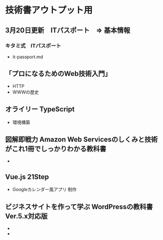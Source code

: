 # 技術書アウトプット用

## 3月20日更新　ITパスポート　=> 基本情報　
### キタミ式　ITパスポート
- it-passport.md

## 「プロになるためのWeb技術入門」
- HTTP
- WWWの歴史

## オライリー TypeScript
- 環境構築

## 図解即戦力 Amazon Web Servicesのしくみと技術がこれ1冊でしっかりわかる教科書
- 
## Vue.js 21Step
- Googleカレンダー風アプリ 制作
## ビジネスサイトを作って学ぶ WordPressの教科書 Ver.5.x対応版
-
-
